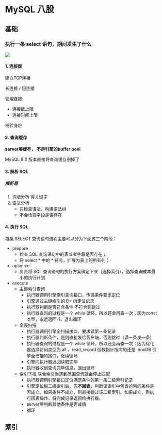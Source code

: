 # MySQL 八股

## 基础

### 执行一条 select 语句，期间发生了什么

![](https://cdn.xiaolincoding.com/gh/xiaolincoder/mysql/sql%E6%89%A7%E8%A1%8C%E8%BF%87%E7%A8%8B/mysql%E6%9F%A5%E8%AF%A2%E6%B5%81%E7%A8%8B.png)

#### 1. 连接器

建立TCP连接

长连接 / 短连接

管理连接
- 连接数上限
- 连接时间上限

校验身份

#### 2. 查询缓存

**server层缓存， 不是引擎的buffer pool**

MySQL 8.0 版本直接将查询缓存删掉了

#### 3. 解析 SQL

##### 解析器

1. 词法分析 得关键字
2. 语法分析
   - 只检查语法、构建语法树
   - 不会检查字段是否存在

#### 4. 执行 SQL

每条 SELECT 查询语句流程主要可以分为下面这三个阶段：

- prepare
  - 检查 SQL 查询语句中的表或者字段是否存在；
  - 将 select * 中的 * 符号，扩展为表上的所有列；
- optimize
  - 负责将 SQL 查询语句的执行方案确定下来（选择索引），选择查询成本最小的执行计划
- execute
  - 主键索引查询
    - 执行器调用引擎索引查询接口，传递条件要求定位
    - 引擎通过主键索引的 B+ 树定位记录
    - 执行器判断是否符合条件 不符合则跳过
    - 执行器查询的过程是一个 while 循环，所以还会再查一次；因为const类型，永远返回-1，退出循环
  - 全表扫描
    - 执行器调用引擎全扫描接口，要求读第一条记录
    - 执行器判断条件，是则直接发给客户端，否则跳过（读一条发一条）
    - 执行器查询的过程是一个 while 循环，所以还会再查一次；因为优化器选择访问类型为 all ，read_record 函数指针指向的还是 InnoDB 引擎全扫描的接口，继续循环
    - 引擎向执行器返回读取完毕
    - 执行器收到查询完毕信息，退出循环
  - 索引下推
    联合索引当遇到范围查询就会停止匹配
    - 执行器调用引擎接口定位满足条件的第一条二级索引记录
    - 引擎定位到二级索引后，先**不回表**，判断该索引中包含的列的条件是否成立。如果条件不成立，则直接跳过该二级索引。如果成立，则执行回表操作，将完成记录返回给执行器。
    - server层判断其他条件是否成绩
    - 循环

## 索引

